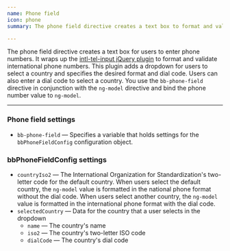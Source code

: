 ```yaml
---
name: Phone field
icon: phone
summary: The phone field directive creates a text box to format and validate international phone numbers.

---
```


The phone field directive creates a text box for users to enter phone numbers. It wraps up the [intl-tel-input jQuery plugin](http://jackocnr.com/intl-tel-input.html) to format and validate international phone numbers. This plugin adds a dropdown for users to select a country and specifies the desired format and dial code. Users can also enter a dial code to select a country. You use the `bb-phone-field` directive in conjunction with the `ng-model` directive and bind the phone number value to `ng-model`.

---

### Phone field settings ###
- `bb-phone-field` &mdash; Specifies a variable that holds settings for the `bbPhoneFieldConfig` configuration object.

### bbPhoneFieldConfig settings ###
- `countryIso2` &mdash; The International Organization for Standardization's two-letter code for the default country. When users select the default country, the `ng-model` value is formatted in the national phone format without the dial code. When users select another country, the `ng-model` value is formatted in the international phone format with the dial code.
- `selectedCountry` &mdash; Data for the country that a user selects in the dropdown
  - `name` &mdash; The country's name
  - `iso2` &mdash; The country's two-letter ISO code
  - `dialCode` &mdash; The country's dial code
